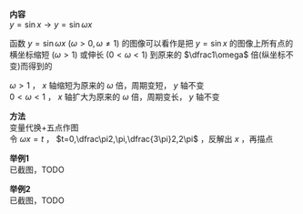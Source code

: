 **内容**  
$y=\sin x\to y=\sin\omega x$  
  
函数 $y=\sin\omega x\ (\omega>0,\omega\neq1)$ 的图像可以看作是把 $y=\sin x$ 的图像上所有点的横坐标缩短 $(\omega>1)$ 或伸长 $(0<\omega<1)$ 到原来的 $\dfrac1\omega$ 倍(纵坐标不变)而得到的  
  
$\omega>1$ ， $x$ 轴缩短为原来的 $\omega$ 倍，周期变短， $y$ 轴不变  
$0<\omega<1$ ， $x$ 轴扩大为原来的 $\omega$ 倍，周期变长， $y$ 轴不变  
  
**方法**  
变量代换+五点作图  
令 $\omega x=t$ ， $t=0,\dfrac\pi2,\pi,\dfrac{3\pi}2,2\pi$ ，反解出 $x$ ，再描点  
  
**举例1**  
已截图，TODO  
  
**举例2**  
已截图，TODO  
